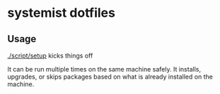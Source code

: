 # systemist dotfiles

## Usage

[./script/setup](./script/setup) kicks things off

It can be run multiple times on the same machine safely. It installs, upgrades,
or skips packages based on what is already installed on the machine.
